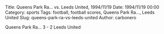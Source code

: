 Title: Queens Park Ra… vs. Leeds United, 1994/11/19
Date: 1994/11/19 00:00
Category: sports
Tags: football, football scores, Queens Park Ra…, Leeds United
Slug: queens-park-ra-vs-leeds-united
Author: carbonero


Queens Park Ra… 3 - 2 Leeds United
